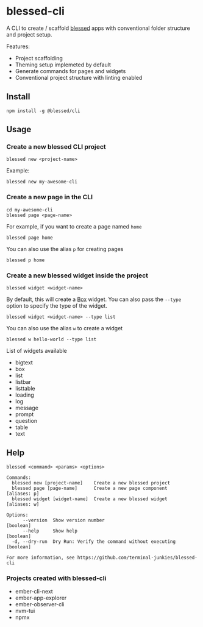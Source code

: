 # blessed-cli

A CLI to create / scaffold [blessed](https://github.com/chjj/blessed) apps with conventional folder structure and project setup.

Features:
- Project scaffolding
- Theming setup implemeted by default
- Generate commands for pages and widgets
- Conventional project structure with linting enabled

## Install 

```
npm install -g @blessed/cli
```

## Usage

### Create a new blessed CLI project
```
blessed new <project-name>
```

Example:
```
blessed new my-awesome-cli
```

### Create a new page in the CLI
```
cd my-awesome-cli
blessed page <page-name>
```

For example, if you want to create a page named `home`
```
blessed page home
```

You can also use the alias `p` for creating pages
```
blessed p home
```

### Create a new blessed widget inside the project
```
blessed widget <widget-name>
```
By default, this will create a [Box](https://github.com/chjj/blessed#box-from-element) widget.
You can also pass the `--type` option to specify the type of the widget.

```
blessed widget <widget-name> --type list
```

You can also use the alias `w` to create a widget
```
blessed w hello-world --type list
```

List of widgets available
- bigtext
- box
- list
- listbar
- listtable
- loading
- log
- message
- prompt
- question
- table
- text


## Help
```
blessed <command> <params> <options>

Commands:
  blessed new [project-name]    Create a new blessed project
  blessed page [page-name]      Create a new page component         [aliases: p]
  blessed widget [widget-name]  Create a new blessed widget         [aliases: w]

Options:
      --version  Show version number                                   [boolean]
      --help     Show help                                             [boolean]
  -d, --dry-run  Dry Run: Verify the command without executing         [boolean]

For more information, see https://github.com/terminal-junkies/blessed-cli

```

### Projects created with blessed-cli
- ember-cli-next
- ember-app-explorer
- ember-observer-cli
- nvm-tui
- npmx
